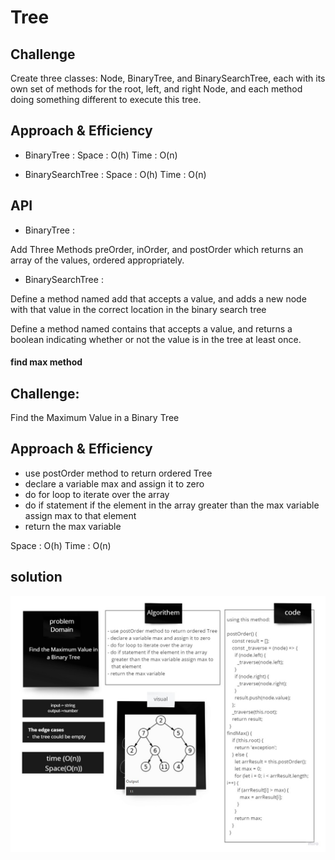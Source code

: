 
# Tree

## Challenge
Create three classes: Node, BinaryTree, and BinarySearchTree, each with its own set of methods for the root, left, and right Node, and each method doing something different to execute this tree.

## Approach & Efficiency

* BinaryTree :
Space : O(h)
Time : O(n)

* BinarySearchTree :
Space : O(h)
Time : O(n)

## API

- BinaryTree :

Add Three Methods preOrder, inOrder, and postOrder which returns an array of the values, ordered appropriately.

- BinarySearchTree :

Define a method named add that accepts a value, and adds a new node with that value in the correct location in the binary search tree

Define a method named contains that accepts a value, and returns a boolean indicating whether or not the value is in the tree at least once.


#### find max method

## Challenge:
Find the Maximum Value in a Binary Tree

## Approach & Efficiency
  - use postOrder method to return ordered Tree
  - declare a variable max and assign it to zero
  - do for loop to iterate over the array 
  - do if statement if the element in the array greater than the max variable assign max to that element
  - return the max variable

Space : O(h)
Time : O(n)

## solution
![image](../assets/findmaxtree.jpg)
